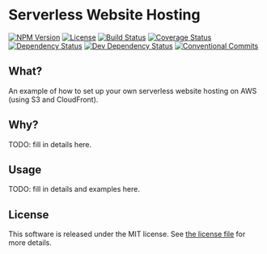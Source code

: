 # Serverless Website Hosting

[![NPM Version](https://img.shields.io/npm/v/@serverless-training.com/serverless-website-hosting.svg)](https://www.npmjs.com/package/@serverless-training.com/serverless-website-hosting)
[![License](https://img.shields.io/github/license/serverless-training.com/serverless-website-hosting.svg)](./LICENSE)
[![Build Status](https://travis-ci.com/serverless-training.com/serverless-website-hosting.svg?branch=master)](https://travis-ci.com/serverless-training.com/serverless-website-hosting)
[![Coverage Status](https://coveralls.io/repos/github/serverless-training.com/serverless-website-hosting/badge.svg?branch=master)](https://coveralls.io/github/serverless-training.com/serverless-website-hosting?branch=master)
[![Dependency Status](https://david-dm.org/serverless-training.com/serverless-website-hosting.svg)](https://david-dm.org/serverless-training.com/serverless-website-hosting)
[![Dev Dependency Status](https://david-dm.org/serverless-training.com/serverless-website-hosting/dev-status.svg)](https://david-dm.org/serverless-training.com/serverless-website-hosting#info=devDependencies&view=table)
[![Conventional Commits](https://img.shields.io/badge/Conventional%20Commits-1.0.0-yellow.svg)](https://conventionalcommits.org)


## What?

An example of how to set up your own serverless website hosting on AWS (using S3 and
CloudFront).


## Why?

TODO: fill in details here.

## Usage

TODO: fill in details and examples here.


## License

This software is released under the MIT license. See [the license file](LICENSE) for more
details.

